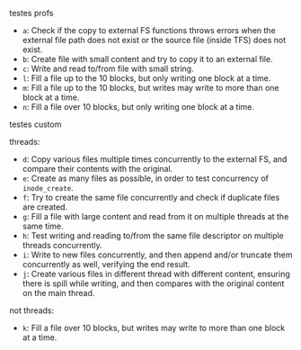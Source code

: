 testes profs

- `a`: Check if the copy to external FS functions throws
  errors when the external file path does not exist or the source file (inside TFS)
  does not exist.
- `b`: Create file with small content and try to copy it to an external file.
- `c`: Write and read to/from file with small string.
- `l`: Fill a file up to the 10 blocks, but only writing one block at a time.
- `m`: Fill a file up to the 10 blocks, but writes may write to more than one block at a time.
- `n`: Fill a file over 10 blocks, but only writing one block at a time.

testes custom

threads:

- `d`: Copy various files multiple times concurrently to the external FS,
  and compare their contents with the original.
- `e`: Create as many files as possible, in order to test concurrency of `inode_create`.
- `f`: Try to create the same file concurrently and check if duplicate files are created.
- `g`: Fill a file with large content and read from it on multiple threads at the same time.
- `h`: Test writing and reading to/from the same file descriptor on multiple threads concurrently.
- `i`: Write to new files concurrently, and then append and/or truncate them
  concurrently as well, verifying the end result.
- `j`: Create various files in different thread with different content,
  ensuring there is spill while writing, and then compares with the original content on the main thread.

not threads:

- `k`: Fill a file over 10 blocks, but writes may write to more than one block at a time.
